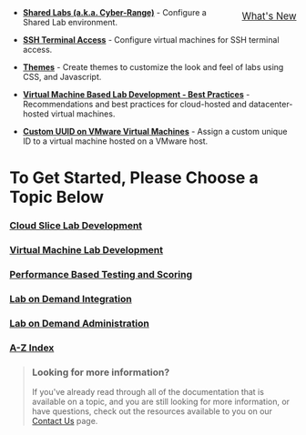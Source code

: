 <style>
    h1:first-of-type {margin-top:0;}
</style>
 
<div style="float:right; padding-top:5px; font-size:120%;">
   <a href="whats-new.md">What's New</a>
</div>

<!--
# OneLearn Lab on Demand Help 

Welcome to the OneLearn Lab on Demand platform!

## Authoring lab instructions

- [**IDLx Activities**](/lod/activities.md) - Activities fall into two broad categories: Questions and Automated. Questions are simply multiple choice or short answer questions. Automated Activities have a script configured to run against a cloud subscription or Windows-based virtual machines running on Hyper-V in the lab.

- [**IDLx Authoring Guide**](/guides/idl2/idlv2-authoring-guide-and-best-practice.md) - This document covers Markdown, lab instruction editor interface, uploading files into your lab, and many other topics to assist with authoring your IDLx lab.

- [**IDLx Instruction Editor Overview**](/lod/idlx-lab-instruction-editor.md) - This document is an overview of the lab instruction editor, and an explanation of the various functions available. 

- [**IDLx Lab Development Best Practices**](/lod/idlx-development-best-practices.md) - This document covers best practices for IDLx lab development, to assist in creating a rich learning experience.

- [**IDLx Lab Interface Overview**](/lod/idlx-lab-interface-overview.md) - This document is an overview of the lab interface, and an explanation of the various functions available. 

- [**IDLx Lab Variables**](/lod/variables.md) - Variables are used to store information that is not known at the time of lab instruction authoring. Variables store information and then that information can be recalled in later lab steps using a Replacement Token. This document covers how to use Variables in your IDLx lab. 

- [**Markdown User Guide**](/guides/idl2/markdown-user-guide.md) - This document covers Markdown in detail, including syntax for all supported Markdown.

- [**Replacement Tokens**](/lod/feature-focus/cloud-resource-templates/replacement-tokens.md) - Replacement tokens use the syntax &commat;lab.replacementTokenName. You can see the list of all &commat;lab replacement tokens available to your lab by simply editing the instructions, and clicking on the &commat;lab button.

- [**Upgrade IDL (legacy) to IDLx**](/lod/idlx-migration-guide.md) - This document assists in upgrading an IDL (legacy) lab to IDLx.

## Cloud

* [**Cloud Slice Setup Guide**](/guides/cloud-slice/cloud-slice.md) - Comprehensive setup guide for configuring a Cloud Slice lab with Lab on Demand and Microsoft Azure or Amazon Web Services.

* [**Amazon Web Services API Capabilities**](/lod/aws-capabilities.md) - A list of supported and planned support Amazon Web Services (AWS) APIs. Each service name has a link to the AWS API implementation documentation. Below the table is a brief description for each service name. 

* [**Azure Capacity Limitations**](/guides/cloud-slice/microsoft-azure/azure-capacity-limitations.md) - Azure resource capacity limitations, how to avoid them, and what to do if you run into capacity limitations with your Azure subscription.

* [**Azure Resource Providers**](/guides/cloud-slice/microsoft-azure/azure-resource-providers.md) - Azure Resource Providers, and how to get the resources you need for your lab.

* [**Azure Resource Templates**](/guides/cloud-slice/microsoft-azure/cloud-slice-find-resource-templates.md) - How to find Azure Resource Manager templates for use with Microsoft Azure.

* [**Azure Resource Template - Best Practices**](/lod/feature-focus/cloud-resource-templates/recommendations-and-best-practices.md) - Recommendations and best practices for Azure Resource templates

* [**Create a Cloud Subscription Pool**](/lod/create-cloud-subscription-pool.md) - Create a Cloud Subscription Pool to load balance labs across your cloud subscriptions.

* [**Create an Azure Resource Template and Resource Group Configuration**](/lod/create-a-resource-template-and-configure-it-into-a-resource-group.md) - Create a Resource Template and Configure it into a Resource Group

* [**Create an Access Control Policy**](/lod/create-a-restriction-policy.md) - Create a Cloud Access Control Policy.

* [**Replacement Tokens**](/lod/feature-focus/cloud-resource-templates/replacement-tokens.md) - Replacement tokens use the syntax &commat;lab.replacementTokenName. You can see the list of all &commat; replacement tokens available to your lab by simply editing the instructions, and clicking on the &commat;lab button.

## Lab on Demand

* [**Access Control Lists**](access-control-lists.md) - Controls which websites can be accessed in the lab, by using blacklists and whitelists. 

* [**Create Removable Media**](/lod/create-Removable-media.md) - Removable Media to be used with virtual machines.

* [**Differencing Disk Rollback**](/lod/differencing-disks.md) - Rollback differencing disks to a previous configuration or add differencing disks back to a disk chain after they have been removed.

* [**Docker Support**](/lod/docker.md) - Supported Docker configurations.

* [**Introduction to Lab on Demand UI**](/lod/feature-focus/lod-experience.md) - Explanation of Lab on Demand UI.

* [**GitHub Integration**](/guides/github-integration/github-integration.md) - Integrate lab instructions from a GitHub repository into your lab profile.

* [**Lab Interface Frequently Asked Questions**](/lod/lab-interface-faq.md) - Frequently asked questions about the Lab on Demand lab interface. 

* [**Lab Network Restrictions**](/lod/lab-networks.md) - Overview of the networks available to labs and any network restrictions. 

* [**Lab on Demand API Documentation**](/lod/lod-api/lod-api-main.md) - Documentation on how and when to use the Lab on Demand API.

* [**Lab Profile**](/lod/feature-focus/lab-profiles/create.md) - Lab profile creation, and explanation of lab profile configuration.

* [**Lab Series**](/lod/lab-series.md) - Lab Series creation, and explanation of lab series configuration.

* [**API Best Practices and How to Use an API Consumer**](/lod/how-to-use-api-consumer.md) - Guides through the steps to configure an API Consumer in LOD, as well as best practices. 

* [**LTI Integration**](/lod/lab-on-demand-lti-integration.md) - Documentation on how to configure LTI on a lab profile, and integrate with popular LMS systems. 

* [**Lab on Demand edX Integration**](/guides/lti/lod-lti.md) - Integrate edX into your lab profile. 

* [**Life Cycle Actions**](/lod/life-cycle-actions.md) - Define actions to occur at certain times within the lab's life cycle, such as calling an external service when the lab builds, or sending a notification to the user when the lab is resumed. 

* [**Organization RAM Limits**](org-max-ram.md) - Max RAM usage, max active lab instances and max RAM per lab profile. 

<!--
* [**Performance Based Testing (PBT)**](guides/pbt/lodpbtguide.md) - Configure Performance Based Testing on your lab profile.
-->

* [**Shared Labs (a.k.a. Cyber-Range)**](/guides/sl/sharedlabs.md) - Configure a Shared Lab environment.

* [**SSH Terminal Access**](terminal-access.md) - Configure virtual machines for SSH terminal access. 

* [**Themes**](lod-themes.md) - Create themes to customize the look and feel of labs using CSS, and Javascript. 

* [**Virtual Machine Based Lab Development - Best Practices**](/lod/vm-based-lab-build-best-practices.md) - Recommendations and best practices for cloud-hosted and datacenter-hosted virtual machines.

- [**Custom UUID on VMware Virtual Machines**](uuid.md) - Assign a custom unique ID to a virtual machine hosted on a VMware host.

<!--
## Quick Starts

Quick starts are a guided walkthrough, and allow you to fast track your learning experience, helping you get more value from the platform as quickly as possible.

### Building your first Cloud Slice lab

With the Cloud Slice feature, LOD is able to support cloud learning at scale. Learners are provided with a slice of a cloud subscription that they can use for the duration of their learning experience, limited however you configure it. This series of Quick Starts will walk you through every step required to create a feature-rich Cloud Slice lab.

|Duration|Quick Start|
|--:|:--|
|20&nbsp;minutes|[Configure your Cloud Subscription for use with LOD](/lod/quick-starts/cloud-slice/configure-subscription.md)|
|5&nbsp;minutes|[Add your Cloud Subscription into LOD](/lod/quick-starts/cloud-slice/add-subscription-into-lod.md)|
|5&nbsp;minutes|[Create a Cloud Slice lab in 3 steps](/lod/quick-starts/cloud-slice/create.md)|
|10&nbsp;minutes|[Write instructions for your Cloud Slice lab](/lod/quick-starts/cloud-slice/write-instructions.md)|
|10&nbsp;minutes|[Provision cloud resources in your Cloud Slice lab](/lod/quick-starts/cloud-slice/provision-cloud-resources.md)|
|10&nbsp;minutes|[Restrict what users can create in your Cloud Slice lab](/lod/quick-starts/cloud-slice/restriction-policies.md)|
|20&nbsp;minutes|[Register Cloud Resource Providers](/lod/quick-starts/cloud-slice/cloud-resource-providers.md)|
|10&nbsp;minutes|[Set up Cloud Slice lab for Scale](/lod/quick-starts/cloud-slice/scale.md)|

### Deploying a Linux VM on Azure using a Resource Template

|Duration|Quick Start|
|--:|:--|
|15&nbsp;minutes|[Deploy Linux on Azure using a Resource Template](/lod/quick-starts/linux/deploy-linux-template.md)|

-->



# To Get Started, Please Choose a Topic Below

### [**Cloud Slice Lab Development**](/lod/home-landing-pages/cloud-slice-development-landing.md) 

### [**Virtual Machine Lab Development**](/lod/home-landing-pages/vm-lab-development-landing.md) 

### [**Performance Based Testing and Scoring**](/lod/home-landing-pages/pbt-and-scoring-landing.md) 

### [**Lab on Demand Integration**](/lod/home-landing-pages/lod-integration-landing.md)

### [**Lab on Demand Administration**](/lod/home-landing-pages/lod-admin-landing.md) 

### [**A-Z Index**](/lod/home-landing-pages/a-z-index.md) 


> ### Looking for more information?
>
>If you've already read through all of the documentation that is available on a topic, and you are still looking for more information, or have questions, check out the resources available to you on our [Contact Us](/contact-us.md) page.
